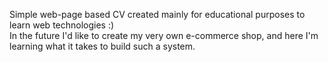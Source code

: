 Simple web-page based CV created mainly for educational purposes to learn web technologies :)<br>
In the future I'd like to create my very own e-commerce shop, and here I'm learning what it takes to build such a system.

